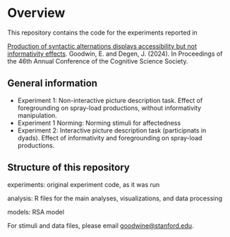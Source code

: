 # Overview
This repository contains the code for the experiments reported in 

[Production of syntactic alternations displays accessibility but not informativity effects](https://alpslab.stanford.edu/papers/2024GoodwinDegen.pdf). Goodwin, E. and Degen, J. (2024). In Proceedings of the 46th Annual Conference of the Cognitive Science Society.

## General information

- Experiment 1: Non-interactive picture description task. Effect of foregrounding on spray-load productions, without informativity manipulation. 
- Experiment 1 Norming: Norming stimuli for affectedness
- Experiment 2: Interactive picture description task (participnats in dyads). Effect of informativity and foregrounding on spray-load productions.


## Structure of this repository

experiments: original experiment code, as it was run 

analysis: R files for the main analyses, visualizations, and data processing

models: RSA model 

For stimuli and data files, please email goodwine@stanford.edu.
